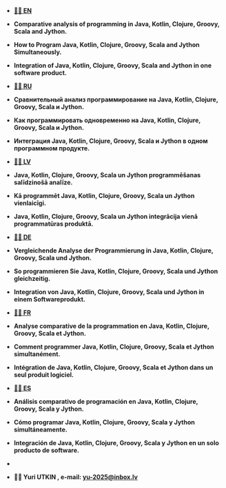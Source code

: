 <strong>
 
- <a href="https://yu-2023.github.io/inf/info_EN.html" target="_blank">💞️💞️ EN</a>
- Comparative analysis of programming in Java, Kotlin, Clojure, Groovy, Scala and Jython.
- How to Program Java, Kotlin, Clojure, Groovy, Scala and Jython Simultaneously.
- Integration of Java, Kotlin, Clojure, Groovy, Scala and Jython in one software product.

- <a href="https://yu-2023.github.io/inf/info_RU.html" target="_blank">👋👋 RU</a>
- Сравнительный анализ программирование на Java, Kotlin, Clojure, Groovy, Scala и Jython.
- Как программировать одновременно на Java, Kotlin, Clojure, Groovy, Scala и Jython.
- Интеграция Java, Kotlin, Clojure, Groovy, Scala и Jython в одном программном продукте.

- <a href="https://yu-2023.github.io/inf/info_LV.html" target="_blank">🌱🌱 LV</a>
- Java, Kotlin, Clojure, Groovy, Scala un Jython programmēšanas salīdzinošā analīze.
- Kā programmēt Java, Kotlin, Clojure, Groovy, Scala un Jython vienlaicīgi.
- Java, Kotlin, Clojure, Groovy, Scala un Jython integrācija vienā programmatūras produktā.

- <a href="https://yu-2023.github.io/inf/info_DE.html" target="_blank">💞️💞️ DE</a>
- Vergleichende Analyse der Programmierung in Java, Kotlin, Clojure, Groovy, Scala und Jython.
- So programmieren Sie Java, Kotlin, Clojure, Groovy, Scala und Jython gleichzeitig.
- Integration von Java, Kotlin, Clojure, Groovy, Scala und Jython in einem Softwareprodukt.

- <a href="https://yu-2023.github.io/inf/info_FR.html" target="_blank">👋👋 FR</a>
- Analyse comparative de la programmation en Java, Kotlin, Clojure, Groovy, Scala et Jython.
- Comment programmer Java, Kotlin, Clojure, Groovy, Scala et Jython simultanément.
- Intégration de Java, Kotlin, Clojure, Groovy, Scala et Jython dans un seul produit logiciel.

- <a href="https://yu-2023.github.io/inf/info_ES.html" target="_blank">🌱🌱 ES</a>
- Análisis comparativo de programación en Java, Kotlin, Clojure, Groovy, Scala y Jython.
- Cómo programar Java, Kotlin, Clojure, Groovy, Scala y Jython simultáneamente.
- Integración de Java, Kotlin, Clojure, Groovy, Scala y Jython en un solo producto de software.
-
- 👀👀 Yuri UTKIN , e-mail: yu-2025@inbox.lv

</strong>
 
<!---
yu-2023/yu-2023 is a āØ special āØ repository because its `README.md` (this file) appears on your GitHub profile.
You can click the Preview link to take a look at your changes.
--->
